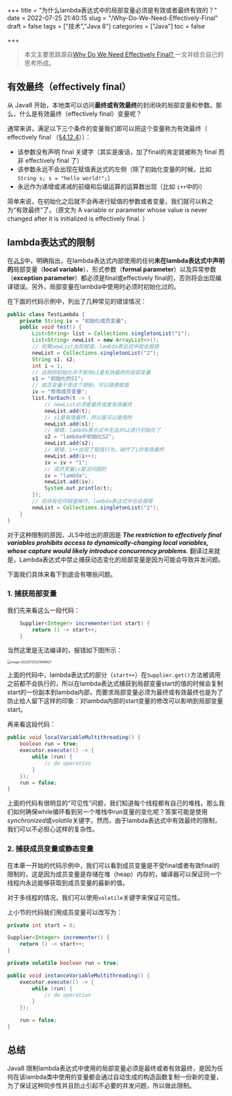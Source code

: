 +++
title = "为什么lambda表达式中的局部变量必须是有效或者最终有效的？"
date = 2022-07-25 21:40:15
slug = "/Why-Do-We-Need-Effectively-Final"
draft = false
tags = ["技术","Java 8"]
categories = ["Java"]
toc = false

+++

>  本文主要思路源自[Why Do We Need Effectively Final? ](https://www.baeldung.com/java-lambda-effectively-final-local-variables)一文并结合自己的思考所成。

## 有效最终（effectively final）

从 Java8 开始，本地类可以访问**最终或有效最终**的封闭块的局部变量和参数。那么，什么是有效最终（effectively final）变量呢？



通常来讲，满足以下三个条件的变量我们即可以把这个变量称为有效最终（ effectively final （[§4.12.4](https://docs.oracle.com/javase/specs/jls/se8/html/jls-4.html#jls-4.12.4)））：

- 该参数没有声明 final 关键字（其实是废话，加了final的肯定就被称为 final 而非 effectively final 了）
- 该参数永远不会出现在赋值表达式的左侧（除了初始化变量的时候，比如`String s; s = "hello world!";`）
- 永远作为递增或递减的前缀和后缀运算的运算数出现（比如 `i++`中的i）



简单来说，在初始化之后就不会再进行赋值的参数或者变量，我们就可以称之为“有效最终”了。（原文为 A variable or parameter whose value is never changed after it is initialized is effectively final. ）



## lambda表达式的限制

在[JLS](https://docs.oracle.com/javase/specs/jls/se8/html/jls-15.html#jls-15.27.2)中，明确指出，在lambda表达式内部使用的任何**未在lambda表达式中声明的**局部变量（**local variable**）、形式参数（**formal parameter**）以及异常参数（**exception parameter**）都必须是final或effectively final的，否则将会出现编译错误。另外，局部变量在lambda中使用时必须时初始化过的。



在下面的代码示例中，列出了几种常见的错误情况：

```java
public class TestLambda {
    private String iv = "初始化成员变量";
    public void test() {
        List<String> list = Collections.singletonList("1");
        List<String> newList = new ArrayList<>();
        // 如果newList出现赋值，lambda表达式中就会报错
        newList = Collections.singletonList("2");
        String s1, s2;
        int i = 1;
        // 这样的初始化并不影响s1是有效最终的局部变量
        s1 = "初始化的S1";
        // 成员变量不受这个限制，可以随意赋值
        iv = "修改成员变量";
        list.forEach(t -> {
            // newList必须是最终或者有效最终
            newList.add(t);
            // s1是有效最终，所以是可以使用的
            newList.add(s1);
            // 报错，lambda表示式中无法对s2进行初始化了
            s2 = "lambda中初始化S2";
            newList.add(s2);
            // 报错，i++出现了赋值行为，破坏了i的有效最终
            newList.add(i++);
            iv = iv + "1";
            // 成员变量iv是没问题的
            iv = "lambda";
            newList.add(iv);
            System.out.println(t);
        });
        // 后续有任何赋值操作，lambda表达式中也会报错
        newList = Collections.singletonList("2");
    }
}
```





对于这种限制的原因，JLS中给出的原因是 ***The restriction to effectively final variables prohibits access to dynamically-changing local variables, whose capture would likely introduce concurrency problems.*** 翻译过来就是，Lambda表达式中禁止捕获动态变化的局部变量是因为可能会导致并发问题。



下面我们具体来看下到底会有哪些问题。

### 1. 捕获局部变量

我们先来看这么一段代码：

```java
    Supplier<Integer> incrementer(int start) {
        return () -> start++;
    }
```

当然这里是无法编译的，报错如下图所示：

<img src="https://kiwi4814-1256211473.cos.ap-nanjing.myqcloud.com//imgimage-20220725221949827.png" alt="image-20220725221949827" style="zoom: 50%;" />



上面的代码中，lambda表达式的部分（`start++`）在`Supplier.get()`方法被调用之前都不会执行的，所以在lambda表达式捕获到局部变量start的值的时候会复制start的一份副本到lambda内部，而要求局部变量必须为最终或有效最终也是为了防止给人留下这样的印象：对lambda内部的start变量的修改可以影响到局部变量start。



再来看这段代码：

```java
public void localVariableMultithreading() {
    boolean run = true;
    executor.execute(() -> {
        while (run) {
            // do operation
        }
    });
    run = false;
}
```



上面的代码有很明显的“可见性”问题，我们知道每个线程都有自己的堆栈，那么我们如何确保while循环看到另一个堆栈中run变量的变化呢？答案可能是使用*synchronized*或*volatile*关键字。然而，由于lambda表达式中有效最终的限制，我们可以不必担心这样的复杂性。



### 2. 捕获成员变量或静态变量

在本章一开始的代码示例中，我们可以看到成员变量是不受final或者有效final的限制的，这是因为成员变量是存储在堆（heap）内存的，编译器可以保证同一个线程内永远能够获取到成员变量的最新的值。

对于多线程的情况，我们可以使用`volatile`关键字来保证可见性。 



上小节的代码我们用成员变量可以改写为：

```java
private int start = 0;

Supplier<Integer> incrementer() {
    return () -> start++;
}
```



```java
private volatile boolean run = true;

public void instanceVariableMultithreading() {
    executor.execute(() -> {
        while (run) {
            // do operation
        }
    });

    run = false;
}
```

## 总结

Java8 限制lambda表达式中使用的局部变量必须是最终或者有效最终，是因为任何在该lambda类中使用的变量都会通过自动生成的构造函数复制一份新的变量，为了保证这种同步性并且防止引起不必要的并发问题，所以做此限制。

